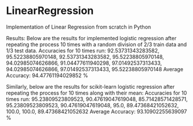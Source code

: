 # LinearRegression
Implementation of Linear Regression from scratch in Python

Results: 
Below are the results for implemented logistic regression after repeating the process 10 times with a random division of 2/3 train data and 1/3 test data. 
Accuracies for 10 times run: 92.53731343283582, 95.52238805970148, 92.53731343283582, 95.52238805970148, 94.02985074626866, 91.04477611940298, 97.01492537313433, 94.02985074626866, 97.01492537313433, 95.52238805970148 
Average Accuracy: 94.47761194029852 % 

Similarly, below are the results for scikit-learn logistic regression after repeating the process for 10 times along with their mean: 
Accuracies for 10 times run: 95.23809523809523, 90.47619047619048, 85.71428571428571, 95.23809523809523, 90.47619047619048, 95.0, 89.47368421052632, 100.0, 100.0, 89.47368421052632 
Average Accuracy: 93.10902255639097 % 
